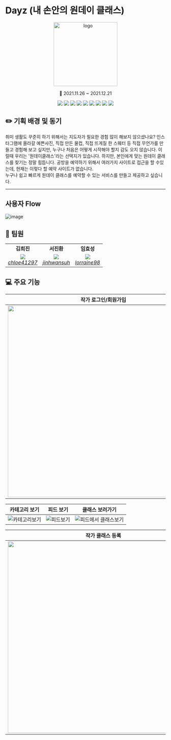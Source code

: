 # Dayz (내 손안의 원데이 클래스)

<div align='center'>
  <img src='https://user-images.githubusercontent.com/61550839/147042242-b4aad6c1-7384-42a5-8548-3defd19fd611.png' alt="logo" width="200">


📆 2021.11.26 ~ 2021.12.21

</div>
<p align='center'>
    <img src="https://img.shields.io/badge/React-v17.0.2-blue?logo=React"/>
    <img src="https://img.shields.io/badge/Typescript-v4.1.2-blue?logo=typescript"/>
    <img src="https://img.shields.io/badge/react hook form-v7.21.2-orange"/>
    <img src="https://img.shields.io/badge/craco-v6.4.2-yellowgreen"/>
    <img src="https://img.shields.io/badge/node.js-v14.18.0-green?logo=Node.js"/>
    <img src="https://img.shields.io/badge/yarn-v1.22.15-yellow?logo=yarn">
    <img src="https://img.shields.io/badge/Recoil-v0.5.2-lightgrey?logo=recoil">
    <img src="https://img.shields.io/badge/emotion%2Fstyled-v11.6.0-orange">
    <img src="https://img.shields.io/badge/react%20router%20dom-v5.3.2-yellow">
</p>

## ✏️ 기획 배경 및 동기

취미 생활도 꾸준히 하기 위해서는 지도자가 필요한 경험 많이 해보지 않으셨나요?
인스타그램에 올라갈 예쁜사진, 직접 만든 물컵, 직접 뜨게질 한 스웨터 등 직접 무언가를 만들고 경험해 보고 싶지만, 누구나 처음은 어떻게 시작해야 할지 감도 오지 않습니다. 
이럴때 우리는 '원데이클래스'라는 선택지가 있습니다. 
하지만, 본인에게 맞는 원데이 클래스를 찾기는 정말 힘듭니다.
공방을 예약하기 위해서 여러가지 사이트로 접근을 할 수있는데, 현재는 이렇다 할 예약 사이트가 없습니다. <br />
누구나 쉽고 빠르게 원데이 클래스를 예약할 수 있는 서비스를 만들고 제공하고 싶습니다.


---


## 사용자 Flow

![image](https://user-images.githubusercontent.com/61727311/146953373-7743ac32-88f5-4b2d-97d2-873fda23203b.png)

## 🤵  팀원

<table>
    <tr align="center">
        <td><B>김희진<B></td>
        <td><B>서진환<B></td>
        <td><B>임효성<B></td>
    </tr>
    <tr align="center">
        <td>
            <img src="https://github.com/chloe41297.png?size=150">
            <br>
            <a href="https://github.com/chloe41297"><I>chloe41297</I></a>
        </td>
        <td>
            <img src="https://github.com/jinhwansuh.png?size=150">
            <br>
            <a href="https://github.com/jinhwansuh"><I>jinhwansuh</I></a>
        </td>
        <td>
            <img src="https://github.com/lorraine98.png?size=150">
            <br>
            <a href="https://github.com/lorraine98"><I>lorraine98</I></a>
        </td>
    </tr>
</table>

## 💻 주요 기능


|                   **작가 로그인/회원가입**                   |                **일반 회원 로그인/회원가입**                 |
| :----------------------------------------------------------: | :----------------------------------------------------------: |
| <img height='600' src='https://user-images.githubusercontent.com/61727311/147812553-02b7b726-441e-4ea1-a56d-94336b182bc8.gif'>| <img height='600' src='https://user-images.githubusercontent.com/61727311/147812727-9c68e617-da55-479f-b8a6-377994ffd854.gif'> |



|                      **카테고리 보기**                       |                        **피드 보기**                         |                     **클래스 보러가기**                      |
| :----------------------------------------------------------: | :----------------------------------------------------------: | :----------------------------------------------------------: |
| ![카테고리보기](https://user-images.githubusercontent.com/61727311/147812613-dc6be621-779a-4f03-b03f-e84c2e83c2c5.gif)| ![피드보기](https://user-images.githubusercontent.com/61727311/147812623-df369872-f871-4958-9f66-3c39c62ef4a4.gif)| ![피드에서 클래스보기](https://user-images.githubusercontent.com/61727311/147812629-9841e0b6-3534-4732-8e57-b863568b5e65.gif)|




|                     **작가 클래스 등록**                     |                        **예약 하기**                         |
| :----------------------------------------------------------: | :----------------------------------------------------------: |
| <img height='600' src='https://user-images.githubusercontent.com/61727311/147812646-3e0b4bb1-9ec2-46c9-9087-0f9bf9d46aa0.gif'>| <img height='600' src='https://user-images.githubusercontent.com/61727311/147812658-71716dbd-f5f6-48b5-9fd9-8239e82aedb7.gif'>|
          
          
          
